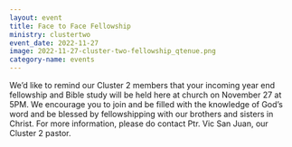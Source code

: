 ```yaml
---
layout: event
title: Face to Face Fellowship
ministry: clustertwo
event_date: 2022-11-27
image: 2022-11-27-cluster-two-fellowship_qtenue.png
category-name: events
---
```


We’d like to remind our Cluster 2 members that your incoming year end fellowship and Bible study will be held here at church on November 27 at 5PM. We encourage you to join and be filled with the knowledge of God’s word and be blessed by fellowshipping with our brothers and sisters in Christ. For more information, please do contact Ptr. Vic San Juan, our Cluster 2 pastor. 